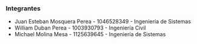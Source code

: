 ### Integrantes

- Juan Esteban Mosquera Perea - 1046528349 - Ingeniería de Sistemas
- William Duban Perea - 1003930793 - Ingeniería Civil
- Michael Molina Mesa - 1125639645 - Ingeniería de Sistemas


